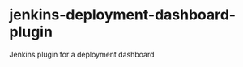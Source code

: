 jenkins-deployment-dashboard-plugin
===================================

Jenkins plugin for a deployment dashboard
